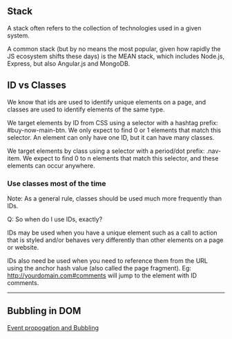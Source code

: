 ## Stack
A stack often refers to the collection of technologies used in a given system.

A common stack (but by no means the most popular, given how rapidly the JS ecosystem shifts these days) is the MEAN stack, which includes Node.js, Express, but also Angular.js and MongoDB.

## ID vs Classes
We know that ids are used to identify unique elements on a page, and classes are used to identify elements of the same type.

We target elements by ID from CSS using a selector with a hashtag prefix: #buy-now-main-btn. We only expect to find 0 or 1 elements that match this selector. An element can only have one ID, but it can have many classes.

We target elements by class using a selector with a period/dot prefix: .nav-item. We expect to find 0 to n elements that match this selector, and these elements can occur anywhere.

### Use classes most of the time
Note: As a general rule, classes should be used much more frequently than IDs.

Q: So when do I use IDs, exactly?

IDs may be used when you have a unique element such as a call to action that is styled and/or behaves very differently than other elements on a page or website.

IDs also need be used when you need to reference them from the URL using the anchor hash value (also called the page fragment). Eg: http://yourdomain.com#comments will jump to the element with ID comments.

---
## Bubbling in DOM

[Event propogation and Bubbling](https://javascript.info/bubbling-and-capturing)